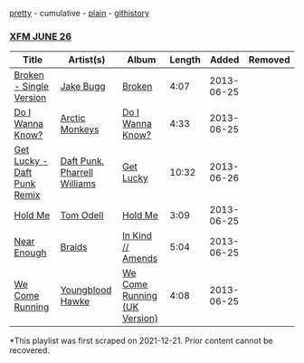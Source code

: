 [pretty](/playlists/pretty/31agQ1yW51tGsDIFZbAZMl.md) - cumulative - [plain](/playlists/plain/31agQ1yW51tGsDIFZbAZMl) - [githistory](https://github.githistory.xyz/mackorone/spotify-playlist-archive/blob/main/playlists/plain/31agQ1yW51tGsDIFZbAZMl)

### [XFM JUNE 26](https://open.spotify.com/playlist/31agQ1yW51tGsDIFZbAZMl)

> 

| Title | Artist(s) | Album | Length | Added | Removed |
|---|---|---|---|---|---|
| [Broken \- Single Version](https://open.spotify.com/track/3E8SCU2czRg3Wy5Beq4iN9) | [Jake Bugg](https://open.spotify.com/artist/4hf3caW9H8uFwwbv5pFjcg) | [Broken](https://open.spotify.com/album/0mXhmnEaAnaYkvc5LiPZDF) | 4:07 | 2013-06-25 |  |
| [Do I Wanna Know?](https://open.spotify.com/track/49h0RYK3yzWkfbVyNJjJ01) | [Arctic Monkeys](https://open.spotify.com/artist/7Ln80lUS6He07XvHI8qqHH) | [Do I Wanna Know?](https://open.spotify.com/album/3ttygSi8PC7paH1m7TsmbB) | 4:33 | 2013-06-25 |  |
| [Get Lucky \- Daft Punk Remix](https://open.spotify.com/track/6piFKF6WvM6ZZLmi2Vz8Vt) | [Daft Punk](https://open.spotify.com/artist/4tZwfgrHOc3mvqYlEYSvVi), [Pharrell Williams](https://open.spotify.com/artist/2RdwBSPQiwcmiDo9kixcl8) | [Get Lucky](https://open.spotify.com/album/40BsGyYMxg4ZMDiT39gHHE) | 10:32 | 2013-06-26 |  |
| [Hold Me](https://open.spotify.com/track/1gnnAsBMnBr2QeZCNFEV0z) | [Tom Odell](https://open.spotify.com/artist/2txHhyCwHjUEpJjWrEyqyX) | [Hold Me](https://open.spotify.com/album/29b9NYzVI8PJZ7p4zWi2Le) | 3:09 | 2013-06-25 |  |
| [Near Enough](https://open.spotify.com/track/4NAmoE66P43TDUdnC6YyOo) | [Braids](https://open.spotify.com/artist/6JX35IQ1Yw84Yjzq2Y5p5i) | [In Kind // Amends](https://open.spotify.com/album/0Jp3Wfw1jXVcqv3QhAlrmE) | 5:04 | 2013-06-25 |  |
| [We Come Running](https://open.spotify.com/track/1FPE3zulJYzROby7Z9nrVn) | [Youngblood Hawke](https://open.spotify.com/artist/6VXZCpbkwm0W0aPjQR1t4K) | [We Come Running \(UK Version\)](https://open.spotify.com/album/3qxou8kA6cFYR6ovfpDDal) | 4:08 | 2013-06-25 |  |

\*This playlist was first scraped on 2021-12-21. Prior content cannot be recovered.